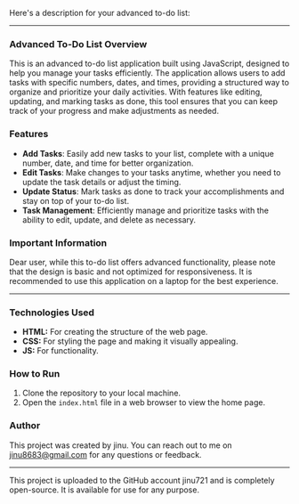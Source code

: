 Here's a description for your advanced to-do list:

---

### Advanced To-Do List Overview

This is an advanced to-do list application built using JavaScript, designed to help you manage your tasks efficiently. The application allows users to add tasks with specific numbers, dates, and times, providing a structured way to organize and prioritize your daily activities. With features like editing, updating, and marking tasks as done, this tool ensures that you can keep track of your progress and make adjustments as needed.

### Features

- **Add Tasks**: Easily add new tasks to your list, complete with a unique number, date, and time for better organization.
- **Edit Tasks**: Make changes to your tasks anytime, whether you need to update the task details or adjust the timing.
- **Update Status**: Mark tasks as done to track your accomplishments and stay on top of your to-do list.
- **Task Management**: Efficiently manage and prioritize tasks with the ability to edit, update, and delete as necessary.

### Important Information

Dear user, while this to-do list offers advanced functionality, please note that the design is basic and not optimized for responsiveness. It is recommended to use this application on a laptop for the best experience.

---

### Technologies Used

- **HTML:** For creating the structure of the web page.
- **CSS:** For styling the page and making it visually appealing.
- **JS:** For functionality.


### How to Run

1. Clone the repository to your local machine.
2. Open the `index.html` file in a web browser to view the home page.


### Author

This project was created by jinu. You can reach out to me on jinu8683@gmail.com for any questions or feedback.

---

This project is uploaded to the GitHub account jinu721 and is completely open-source. It is available for use for any purpose.
